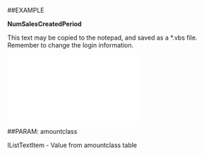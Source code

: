

##EXAMPLE

**NumSalesCreatedPeriod**

This text may be copied to the notepad, and saved as a *.vbs file. Remember to change the login information.

![](../../Examples/vbs/SOCounter.NumSalesCreatedPeriod.vb.txt)







##PARAM: amountclass

IListTextItem - Value from amountclass table



